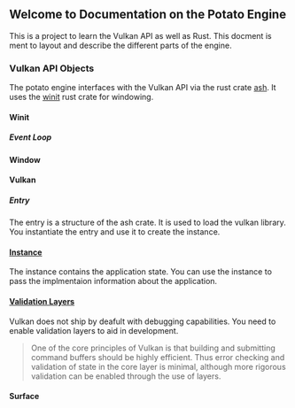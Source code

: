 ## Welcome to Documentation on the Potato Engine

This is a project to learn the Vulkan API as well as Rust. This docment is ment to layout and describe the different parts of the engine.

### Vulkan API Objects

The potato engine interfaces with the Vulkan API via the rust crate [ash](https://github.com/MaikKlein/ash). It uses the [winit](https://github.com/rust-windowing/winit) rust crate for windowing.

#### Winit
##### Event Loop
#### Window

#### Vulkan
##### Entry

The entry is a structure of the ash crate. It is used to load the vulkan library. You instantiate the entry and use it to create the instance.

#### [Instance](https://www.khronos.org/registry/vulkan/specs/1.2-extensions/html/vkspec.html#initialization-instances)

The instance contains the application state. You can use the instance to pass the implmentaion information about the application.

#### [Validation Layers](https://www.khronos.org/registry/vulkan/specs/1.2-extensions/html/vkspec.html#fundamentals-errors)

Vulkan does not ship by deafult with debugging capabilities. You need to enable validation layers to aid in development.

>One of the core principles of Vulkan is that building and submitting command buffers should be highly efficient. Thus error checking and validation of state in the core layer is minimal, although more rigorous validation can be enabled through the use of layers.

#### Surface

